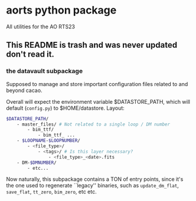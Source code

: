# aorts python package

All utilities for the AO RTS23


## This README is trash and was never updated don't read it.


### the datavault subpackage

Supposed to manage and store important configuration files related to and beyond cacao.

Overall will expect the environment variable $DATASTORE_PATH, which will default (`config.py`) to $HOME/datastore.
Layout:
```bash
$DATASTORE_PATH/
    - master_files/ # Not related to a single loop / DM number
        - bim_ttf/
            - bim_ttf_ ...
    - $LOOPNAME-$LOOPNUMBER/
        - <file_type>/
            - <tags>/ # Is this layer necessary?
                - <file_type>_<date>.fits
    - DM-$DMNUMBER/
        - etc...
```

Now naturally, this subpackage contains a TON of entry points, since it's the one used to regenerate ``legacy'' binaries,
such as `update_dm_flat`, `save_flat`, `tt_zero`, `bim_zero`, etc etc.
